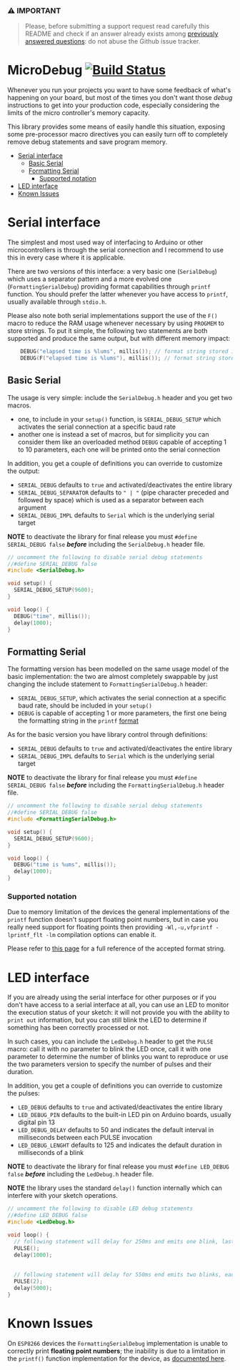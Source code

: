 ### &#x26A0; **IMPORTANT**
 
> Please, before submitting a support request read carefully this README and check if an answer already exists among [previously answered questions](https://github.com/rlogiacco/MicroDebug/issues?q=label:question): do not abuse the Github issue tracker.

MicroDebug [![Build Status][travis-status]][travis]
=============
[travis]: https://travis-ci.org/rlogiacco/MicroDebug
[travis-status]: https://travis-ci.org/rlogiacco/MicroDebug.svg?branch=master


Whenever you run your projects you want to have some feedback of what's happening on your board, but most of the times you don't want those *debug* instructions to get into your production code, especially considering the limits of the micro controller's memory capacity.

This library provides some means of easily handle this situation, exposing some pre-processor macro directives you can easily turn off to completely remove debug statements and save program memory.

<!-- toc -->
- [Serial interface](#serial-interface)
  - [Basic Serial](#basic-serial)
  - [Formatting Serial](#formatting-serial)
    - [Supported notation](#supported-notation)
- [LED interface](#led-interface)
- [Known Issues](#known-issues)

<!-- tocstop -->

# Serial interface

The simplest and most used way of interfacing to Arduino or other microcontrollers is through the serial connection and I recommend to use this in every case where it is applicable.

There are two versions of this interface: a very basic one (`SerialDebug`) which uses a separator pattern and a more evolved one (`FormattingSerialDebug`) providing format capabilities through `printf` function. You should prefer the latter whenever you have access to `printf`, usually available through `stdio.h`.

Please also note both serial implementations support the use of the `F()` macro to reduce the RAM usage whenever necessary by using `PROGMEM` to store strings. To put it simple, the following two statements are both supported and produce the same output, but with different memory impact:

```cpp
	DEBUG("elapsed time is %lums", millis()); // format string stored in RAM
	DEBUG(F("elapsed time is %lums"), millis()); // format string stored in PROGMEM
```

## Basic Serial

The usage is very simple: include the `SerialDebug.h` header and you get two macros.

- one, to include in your `setup()` function, is `SERIAL_DEBUG_SETUP` which activates the serial connection at a specific baud rate
- another one is instead a set of macros, but for simplicity you can consider them like an overloaded method `DEBUG` capable of accepting 1 to 10 parameters, each one will be printed onto the serial connection

In addition, you get a couple of definitions you can override to customize the output:
- `SERIAL_DEBUG` defaults to `true` and activated/deactivates the entire library 
- `SERIAL_DEBUG_SEPARATOR` defaults to `" | "` (pipe character preceded and followed by space) which is used as a separator between each argument
- `SERIAL_DEBUG_IMPL` defaults to `Serial` which is the underlying serial target

**NOTE** to deactivate the library for final release you must `#define SERIAL_DEBUG false` ***before*** including the `SerialDebug.h` header file. 

```cpp
// uncomment the following to disable serial debug statements
//#define SERIAL_DEBUG false
#include <SerialDebug.h>

void setup() {
  SERIAL_DEBUG_SETUP(9600);
}

void loop() {
  DEBUG("time", millis());
  delay(1000);
}
```

## Formatting Serial

The formatting version has been modelled on the same usage model of the basic implementation: the two are almost completely swappable by just changing the include statement to `FormattingSerialDebug.h` header:

- `SERIAL_DEBUG_SETUP`, which activates the serial connection at a specific baud rate, should be included in your `setup()` 
- `DEBUG` is capable of accepting 1 or more parameters, the first one being the formatting string in the `printf` [format](http://en.wikipedia.org/wiki/Printf_format_string) 

As for the basic version you have library control through definitions:
- `SERIAL_DEBUG` defaults to `true` and activated/deactivates the entire library 
- `SERIAL_DEBUG_IMPL` defaults to `Serial` which is the underlying serial target

**NOTE** to deactivate the library for final release you must `#define SERIAL_DEBUG false` ***before*** including the `FormattingSerialDebug.h` header file. 

```cpp
// uncomment the following to disable serial debug statements
//#define SERIAL_DEBUG false
#include <FormattingSerialDebug.h>

void setup() {
  SERIAL_DEBUG_SETUP(9600);
}

void loop() {
  DEBUG("time is %ums", millis());
  delay(1000);
}
```


### Supported notation

Due to memory limitation of the devices the general implementations of the `printf` function doesn't support floating point numbers, but in case you really need support for floating points then providing `-Wl,-u,vfprintf -lprintf_flt -lm` compilation options can enable it.

Please refer to [this page](http://www.cplusplus.com/reference/cstdio/printf/) for a full reference of the accepted format string.

# LED interface

If you are already using the serial interface for other purposes or if you don't have access to a serial interface at all, you can use an LED to monitor the execution status of your sketch: it will not provide you with the ability to `print out` information, but you can still blink the LED to determine if something has been correctly processed or not.

In such cases, you can include the `LedDebug.h` header to get the `PULSE` macro: call it with no parameter to blink the LED once, call it with one parameter to determine the number of blinks you want to reproduce or use the two parameters version to specify the number of pulses and their duration.


In addition, you get a couple of definitions you can override to customize the pulses:
- `LED_DEBUG` defaults to `true` and activated/deactivates the entire library 
- `LED_DEBUG_PIN` defaults to the built-in LED pin on Arduino boards, usually digital pin 13
- `LED_DEBUG_DELAY` defaults to 50 and indicates the default interval in milliseconds between each PULSE invocation
- `LED_DEBUG_LENGHT` defaults to 125 and indicates the default duration in milliseconds of a blink 

**NOTE** to deactivate the library for final release you must `#define LED_DEBUG false` ***before*** including the `LedDebug.h` header file. 


**NOTE** the library uses the standard `delay()`  function internally which can interfere with your sketch operations.

```cpp
// uncomment the following to disable LED debug statements
//#define LED_DEBUG false
#include <LedDebug.h>

void loop() {
  // following statement will delay for 250ms and emits one blink, lasting 125ms
  PULSE();
  delay(1000);
  
  
  // following statement will delay for 550ms end emits two blinks, each one lasting 125ms
  PULSE(2);
  delay(5000);
}
```

# Known Issues

On `ESP8266` devices the `FormattingSerialDebug` implementation is unable to correctly print **floating point numbers**; the inability is due to a limitation in the `printf()` function implementation for the device, as [documented here](https://github.com/esp8266/Arduino/issues/73).
